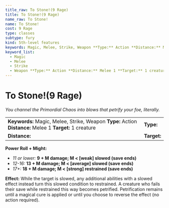 ```yaml
---
title_raw: To Stone!(9 Rage)
title: To Stone!(9 Rage)
name_raw: To Stone!
name: To Stone!
cost: 9 Rage
type: classes
subtype: fury
kind: 5th-level features
keywords: Magic, Melee, Strike, Weapon **Type:** Action **Distance:** Melee 1 **Target:** 1 creature
keyword_list:
  - Magic
  - Melee
  - Strike
  - Weapon **Type:** Action **Distance:** Melee 1 **Target:** 1 creature
---
```


# To Stone!(9 Rage)

*You channel the Primordial Chaos into blows that petrify your foe, literally.*

|                                                                                                          |             |
| :------------------------------------------------------------------------------------------------------- | :---------- |
| **Keywords:** Magic, Melee, Strike, Weapon **Type:** Action **Distance:** Melee 1 **Target:** 1 creature | **Type:**   |
| **Distance:**                                                                                            | **Target:** |

**Power Roll + Might:**

- *11 or lower:* **9 + M damage; M \< \[weak\] slowed (save ends)**
- *12-16:* **13 + M damage; M \< \[average\] slowed (save ends)**
- *17+:* **18 + M damage; M \< \[strong\] restrained (save ends)**

**Effect:** While the target is slowed, any additional abilities with a slowed effect instead turn this slowed condition to restrained. A creature who fails their save while restrained this way becomes petrified. Petrification remains until a magical cure is applied or until you choose to reverse the effect (no action required).
